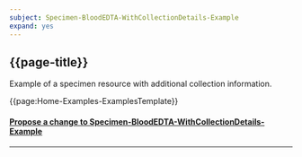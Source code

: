 ```yaml
---
subject: Specimen-BloodEDTA-WithCollectionDetails-Example
expand: yes
---
```



## {{page-title}}

Example of a specimen resource with additional collection information.

{{page:Home-Examples-ExamplesTemplate}}


<div id="Feedback" class="tabcontent">
<h4><a href='https://simplifier.net/NHS-Digital-FHIR-Genomics-Implementation-Guide/Specimen-BloodEDTA-WithCollectionDetails-Example/~issues?level=File' target="_blank">Propose a change to Specimen-BloodEDTA-WithCollectionDetails-Example</a></h4>
</div>

---